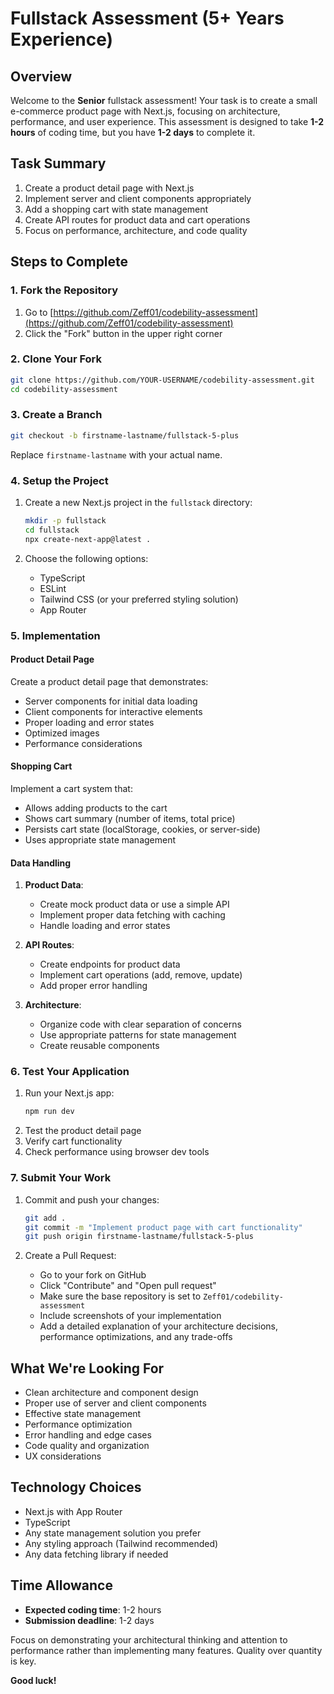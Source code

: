 # Fullstack Assessment (5+ Years Experience)

## Overview

Welcome to the **Senior** fullstack assessment! Your task is to create a small e-commerce product page with Next.js, focusing on architecture, performance, and user experience. This assessment is designed to take **1-2 hours** of coding time, but you have **1-2 days** to complete it.

## Task Summary

1. Create a product detail page with Next.js
2. Implement server and client components appropriately
3. Add a shopping cart with state management
4. Create API routes for product data and cart operations
5. Focus on performance, architecture, and code quality

## Steps to Complete

### 1. Fork the Repository

1. Go to [https://github.com/Zeff01/codebility-assessment](https://github.com/Zeff01/codebility-assessment)
2. Click the "Fork" button in the upper right corner

### 2. Clone Your Fork

```bash
git clone https://github.com/YOUR-USERNAME/codebility-assessment.git
cd codebility-assessment
```

### 3. Create a Branch

```bash
git checkout -b firstname-lastname/fullstack-5-plus
```

Replace `firstname-lastname` with your actual name.

### 4. Setup the Project

1. Create a new Next.js project in the `fullstack` directory:

   ```bash
   mkdir -p fullstack
   cd fullstack
   npx create-next-app@latest .
   ```

2. Choose the following options:
   - TypeScript
   - ESLint
   - Tailwind CSS (or your preferred styling solution)
   - App Router

### 5. Implementation

#### Product Detail Page

Create a product detail page that demonstrates:

- Server components for initial data loading
- Client components for interactive elements
- Proper loading and error states
- Optimized images
- Performance considerations

#### Shopping Cart

Implement a cart system that:

- Allows adding products to the cart
- Shows cart summary (number of items, total price)
- Persists cart state (localStorage, cookies, or server-side)
- Uses appropriate state management

#### Data Handling

1. **Product Data**:

   - Create mock product data or use a simple API
   - Implement proper data fetching with caching
   - Handle loading and error states

2. **API Routes**:

   - Create endpoints for product data
   - Implement cart operations (add, remove, update)
   - Add proper error handling

3. **Architecture**:
   - Organize code with clear separation of concerns
   - Use appropriate patterns for state management
   - Create reusable components

### 6. Test Your Application

1. Run your Next.js app:
   ```bash
   npm run dev
   ```
2. Test the product detail page
3. Verify cart functionality
4. Check performance using browser dev tools

### 7. Submit Your Work

1. Commit and push your changes:

   ```bash
   git add .
   git commit -m "Implement product page with cart functionality"
   git push origin firstname-lastname/fullstack-5-plus
   ```

2. Create a Pull Request:
   - Go to your fork on GitHub
   - Click "Contribute" and "Open pull request"
   - Make sure the base repository is set to `Zeff01/codebility-assessment`
   - Include screenshots of your implementation
   - Add a detailed explanation of your architecture decisions, performance optimizations, and any trade-offs

## What We're Looking For

- Clean architecture and component design
- Proper use of server and client components
- Effective state management
- Performance optimization
- Error handling and edge cases
- Code quality and organization
- UX considerations

## Technology Choices

- Next.js with App Router
- TypeScript
- Any state management solution you prefer
- Any styling approach (Tailwind recommended)
- Any data fetching library if needed

## Time Allowance

- **Expected coding time**: 1-2 hours
- **Submission deadline**: 1-2 days

Focus on demonstrating your architectural thinking and attention to performance rather than implementing many features. Quality over quantity is key.

**Good luck!**
